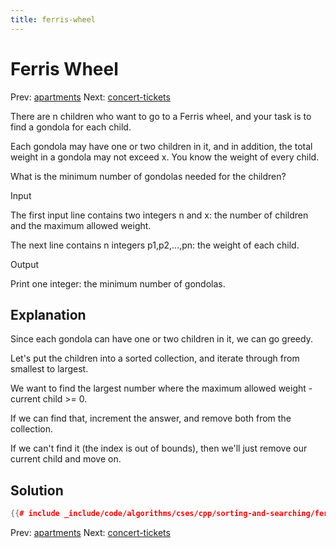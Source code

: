 ```yaml
---
title: ferris-wheel
---
```


# Ferris Wheel

Prev: [apartments](apartments.md)
Next: [concert-tickets](concert-tickets.md)

There are n children who want to go to a Ferris wheel, and your task is
to find a gondola for each child.

Each gondola may have one or two children in it, and in addition, the
total weight in a gondola may not exceed x. You know the weight of every
child.

What is the minimum number of gondolas needed for the children?

Input

The first input line contains two integers n and x: the number of
children and the maximum allowed weight.

The next line contains n integers p1,p2,\...,pn: the weight of each
child.

Output

Print one integer: the minimum number of gondolas.

## Explanation

Since each gondola can have one or two children in it, we can go greedy.

Let\'s put the children into a sorted collection, and iterate through
from smallest to largest.

We want to find the largest number where the maximum allowed weight -
current child \>= 0.

If we can find that, increment the answer, and remove both from the
collection.

If we can\'t find it (the index is out of bounds), then we\'ll just
remove our current child and move on.

## Solution

```cpp
{{# include _include/code/algorithms/cses/cpp/sorting-and-searching/ferris-wheel.cc }}
```

Prev: [apartments](apartments.md)
Next: [concert-tickets](concert-tickets.md)
